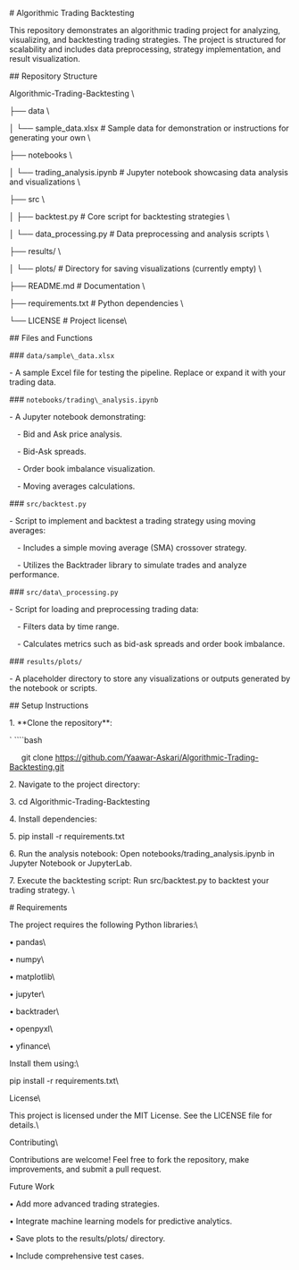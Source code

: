 \# Algorithmic Trading Backtesting

This repository demonstrates an algorithmic trading project for analyzing, visualizing, and backtesting trading strategies. The project is structured for scalability and includes data preprocessing, strategy implementation, and result visualization.

\## Repository Structure

Algorithmic-Trading-Backtesting \

├── data \

│ └── sample\_data.xlsx # Sample data for demonstration or instructions for generating your own \

├── notebooks \

│ └── trading\_analysis.ipynb # Jupyter notebook showcasing data analysis and visualizations \

├── src \

│ ├── backtest.py # Core script for backtesting strategies \

│ └── data\_processing.py # Data preprocessing and analysis scripts \

├── results/ \

│ └── plots/ # Directory for saving visualizations (currently empty) \

├── README.md # Documentation \

├── requirements.txt # Python dependencies \

└── LICENSE # Project license\

\## Files and Functions

\### `data/sample\_data.xlsx`

\- A sample Excel file for testing the pipeline. Replace or expand it with your trading data.

\### `notebooks/trading\_analysis.ipynb`

\- A Jupyter notebook demonstrating:

`  `- Bid and Ask price analysis.

`  `- Bid-Ask spreads.

`  `- Order book imbalance visualization.

`  `- Moving averages calculations.

\### `src/backtest.py`

\- Script to implement and backtest a trading strategy using moving averages:

`  `- Includes a simple moving average (SMA) crossover strategy.

`  `- Utilizes the Backtrader library to simulate trades and analyze performance.

\### `src/data\_processing.py`

\- Script for loading and preprocessing trading data:

`  `- Filters data by time range.

`  `- Calculates metrics such as bid-ask spreads and order book imbalance.

\### `results/plots/`

\- A placeholder directory to store any visualizations or outputs generated by the notebook or scripts.

\## Setup Instructions

1\. \*\*Clone the repository\*\*:

`   ````bash

`   `git clone https://github.com/Yaawar-Askari/Algorithmic-Trading-Backtesting.git

2\.	Navigate to the project directory:

3\.	cd Algorithmic-Trading-Backtesting

4\.	Install dependencies:

5\.	pip install -r requirements.txt

6\.	Run the analysis notebook: Open notebooks/trading\_analysis.ipynb in Jupyter Notebook or JupyterLab.

7\.	Execute the backtesting script: Run src/backtest.py to backtest your trading strategy. \

\# Requirements

The project requires the following Python libraries:\

•	pandas\

•	numpy\

•	matplotlib\

•	jupyter\

•	backtrader\

•	openpyxl\

•   yfinance\

Install them using:\

pip install -r requirements.txt\

License\

This project is licensed under the MIT License. See the LICENSE file for details.\

Contributing\

Contributions are welcome! Feel free to fork the repository, make improvements, and submit a pull request.

Future Work

•	Add more advanced trading strategies.

•	Integrate machine learning models for predictive analytics.

•	Save plots to the results/plots/ directory.

•	Include comprehensive test cases.